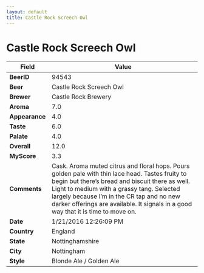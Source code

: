 ```yaml
---
layout: default
title: Castle Rock Screech Owl
---
```


# Castle Rock Screech Owl

| Field         | Value     |
|---------------|-----------|
| **BeerID** | 94543 |
| **Beer** | Castle Rock Screech Owl |
| **Brewer** | Castle Rock Brewery |
| **Aroma** | 7.0 |
| **Appearance** | 4.0 |
| **Taste** | 6.0 |
| **Palate** | 4.0 |
| **Overall** | 12.0 |
| **MyScore** | 3.3 |
| **Comments** | Cask. Aroma muted citrus and floral hops. Pours golden pale with thin lace head. Tastes fruity to begin but there’s bread and biscuit there as well. Light to medium with a grassy tang. Selected largely because I’m in the CR tap and no new darker offerings are available. It signals in a good way that it is time to move on. |
| **Date** | 1/21/2016 12:26:09 PM |
| **Country** | England |
| **State** | Nottinghamshire |
| **City** | Nottingham |
| **Style** | Blonde Ale / Golden Ale |
